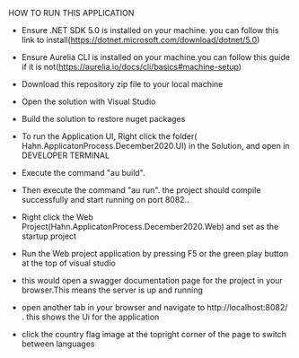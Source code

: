 HOW TO RUN THIS APPLICATION
- Ensure .NET SDK 5.0 is installed on your machine. you can follow this link to install(https://dotnet.microsoft.com/download/dotnet/5.0)
- Ensure Aurelia CLI is installed on your machine.you can follow this guide if it is not(https://aurelia.io/docs/cli/basics#machine-setup)

- Download this repository zip file to your local machine
- Open the solution with Visual Studio
- Build the solution to restore nuget packages
- To run the Application UI, Right click the folder( Hahn.ApplicatonProcess.December2020.UI) in the Solution, and open in DEVELOPER TERMINAL
- Execute the command "au build".
- Then execute the command "au run". the project should compile successfully and start running on port 8082..


- Right click the Web Project(Hahn.ApplicatonProcess.December2020.Web) and set as the startup project
- Run the Web project application by pressing F5 or the green play button at the top of visual studio
- this would open a swagger documentation page for the project in your browser.This means the server is up and running

- open another tab in your browser and navigate to http://localhost:8082/  . this shows the Ui for the application
- click the country flag image at the topright corner of the page to switch between languages

